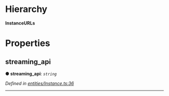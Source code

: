 

# Hierarchy

**InstanceURLs**

# Properties

<a id="streaming_api"></a>

##  streaming_api

**● streaming_api**: *`string`*

*Defined in [entities/Instance.ts:36](https://github.com/lagunehq/core/blob/e57dc9c/src/entities/Instance.ts#L36)*

___

